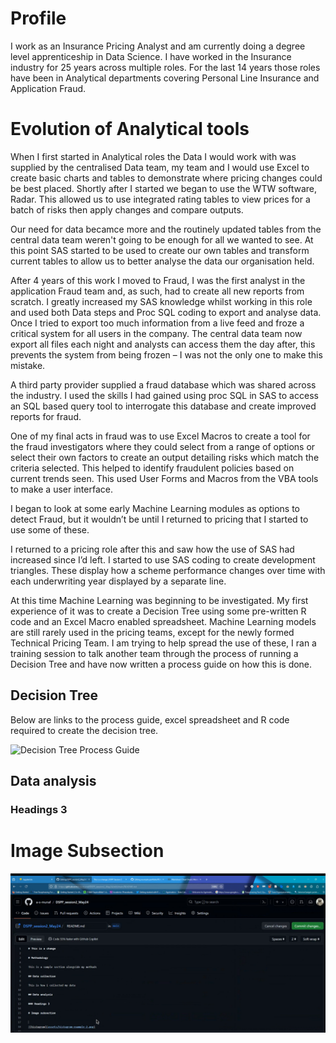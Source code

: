 # Profile
I work as an Insurance Pricing Analyst and am currently doing a degree level apprenticeship in Data Science. I have worked in the Insurance industry for 25 years across multiple roles. For the last 14 years those roles have been in Analytical departments covering Personal Line Insurance and Application Fraud.

# Evolution of Analytical tools

When I first started in Analytical roles the Data I would work with was supplied by the centralised Data team, my team and I would use Excel to create basic charts and tables to demonstrate where pricing changes could be best placed. Shortly after I started we began to use the WTW software, Radar. This allowed us to use integrated rating tables to view prices for a batch of risks then apply changes and compare outputs.

Our need for data becamce more and the routinely updated tables from the central data team weren't going to be enough for all we wanted to see. At this point SAS started to be used to create our own tables and transform current tables to allow us to better analyse the data our organisation held.

After 4 years of this work I moved to Fraud, I was the first analyst in the application Fraud team and, as such, had to create all new reports from scratch. I greatly increased my SAS knowledge whilst working in this role and used both Data steps and Proc SQL coding to export and analyse data. Once I tried to export too much information from a live feed and froze a critical system for all users in the company. The central data team now export all files each night and analysts can access them the day after, this prevents the system from being frozen – I was not the only one to make this mistake.

A third party provider supplied a fraud database which was shared across the industry. I used the skills I had gained using proc SQL in SAS to access an SQL based query tool to interrogate this database and create improved reports for fraud.

One of my final acts in fraud was to use Excel Macros to create a tool for the fraud investigators where they could select from a range of options or select their own factors to create an output detailing risks which match the criteria selected. This helped to identify fraudulent policies based on current trends seen. This used User Forms and Macros from the VBA tools to make a user interface.

I began to look at some early Machine Learning modules as options to detect Fraud, but it wouldn’t be until I returned to pricing that I started to use some of these.

I returned to a pricing role after this and saw how the use of SAS had increased since I’d left. I started to use SAS coding to create development triangles. These display how a scheme performance changes over time with each underwriting year displayed by a separate line.

At this time Machine Learning was beginning to be investigated. My first experience of it was to create a Decision Tree using some pre-written R code and an Excel Macro enabled spreadsheet. Machine Learning models are still rarely used in the pricing teams, except for the newly formed Technical Pricing Team. I am trying to help spread the use of these, I ran a training session to talk another team through the process of running a Decision Tree and have now written a process guide on how this is done.

## Decision Tree

Below are links to the process guide, excel spreadsheet and R code required to create the decision tree.

<img class="rounded-circle" alt="Decision Tree Process Guide" src="/assests/Decision Tree Process.docx" />

## Data analysis

### Headings 3

# Image Subsection

<img class="rounded-circle" alt="example" src="/assests/Screenshot_Example.png" />
